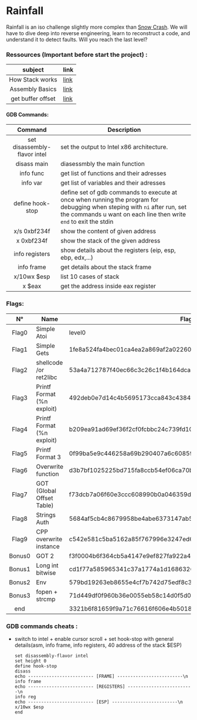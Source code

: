 # Rainfall
Rainfall is an iso challenge slightly more complex than [Snow Crash][0]. 
We will have to dive deep into reverse engineering, learn to reconstruct a code, and understand it to detect faults. 
Will you reach the last level? 




### Ressources (Important before start the project) :
| subject     | link          |
|:-----------:|------------------------|
| How Stack works | [link][2] |
| Assembly Basics | [link][3]|
| get buffer offset | [link][1]     |

#### GDB Commands:
|Command                      | Description |
|:---------------------------:|-------------|
|set disassembly-flavor intel |set the output to  Intel x86 architecture.|
|disass main| diasessmbly the main function|
|info func| get list of functions and their adresses|
|info var| get list of variables and their adresses
|define hook-stop             |define set of gdb commands to execute at once when running the program for debugging when steping with `ni` after run, set the commands u want on each line then write `end` to exit the stdin|
|x/s 0xbf234f |show the content of given address|
|x 0xbf234f | show the stack of the given address
|info registers | show details about the registers (eip, esp, ebp, edx,...)|
|info frame| get details about the stack frame|
|x/10wx $esp|list 10 cases of stack|
|x $eax| get the address inside eax register|

### Flags:
| N°     | Name                   | Flag                        |
|:------:|------------------------|-----------------------------|
| Flag0  | Simple Atoi            | level0 |
| Flag1  | Simple Gets            | 1fe8a524fa4bec01ca4ea2a869af2a02260d4a7d5fe7e7c24d8617e6dca12d3a |
| Flag2  | shellcode /or ret2libc | 53a4a712787f40ec66c3c26c1f4b164dcad5552b038bb0addd69bf5bf6fa8e77 |
| Flag3  | Printf Format (%n exploit)| 492deb0e7d14c4b5695173cca843c4384fe52d0857c2b0718e1a521a4d33ec02 |
| Flag4  | Printf Format (%n exploit)| b209ea91ad69ef36f2cf0fcbbc24c739fd10464cf545b20bea8572ebdc3c36fa |
| Flag5  | Printf Format 3        | 0f99ba5e9c446258a69b290407a6c60859e9c2d25b26575cafc9ae6d75e9456a |
| Flag6  | Overwrite function     | d3b7bf1025225bd715fa8ccb54ef06ca70b9125ac855aeab4878217177f41a31 |
| Flag7  | GOT (Global Offset Table)| f73dcb7a06f60e3ccc608990b0a046359d42a1a0489ffeefd0d9cb2d7c9cb82d |
| Flag8  | Strings Auth           | 5684af5cb4c8679958be4abe6373147ab52d95768e047820bf382e44fa8d8fb9 |
| Flag9  | CPP overwrite instance | c542e581c5ba5162a85f767996e3247ed619ef6c6f7b76a59435545dc6259f8a |
| Bonus0 | GOT 2                  | f3f0004b6f364cb5a4147e9ef827fa922a4861408845c26b6971ad770d906728 |
| Bonus1 | Long int bitwise       | cd1f77a585965341c37a1774a1d1686326e1fc53aaa5459c840409d4d06523c9 |
| Bonus2 | Env                    | 579bd19263eb8655e4cf7b742d75edf8c38226925d78db8163506f5191825245 |
| Bonus3 | fopen + strcmp         | 71d449df0f960b36e0055eb58c14d0f5d0ddc0b35328d657f91cf0df15910587 |
| end    |                        | 3321b6f81659f9a71c76616f606e4b50189cecfea611393d5d649f75e157353c |


### GDB commands cheats :
- switch to intel + enable cursor scroll + set hook-stop with general details(asm, info frame, info registers, 40 address of the stack $ESP)
    ```
    set disassembly-flavor intel
    set height 0
    define hook-stop
    disass
    echo ------------------------- [FRAME] -------------------------\n
    info frame
    echo ------------------------- [REGISTERS] -------------------------\n
    info reg
    echo ------------------------- [ESP] -------------------------\n
    x/10wx $esp
    end
    ```

[0]: https://github.com/aallali/Snow-Crash
[1]: https://wiremask.eu/tools/buffer-overflow-pattern-generator/
[2]: https://beta.hackndo.com/stack-introduction/
[3]: https://beta.hackndo.com/assembly-basics/



